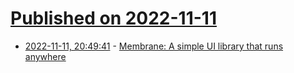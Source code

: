 # [Published on 2022-11-11](index.md)

* [2022-11-11, 20:49:41](https://news.ycombinator.com/item?id=33566620) - [Membrane: A simple UI library that runs anywhere](https://github.com/phronmophobic/membrane)
